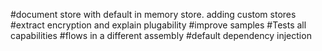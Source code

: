 
#document store with default in memory store. adding custom stores
#extract encryption and explain plugability
#improve samples
#Tests all capabilities
#flows in a different assembly
#default dependency injection

	
	